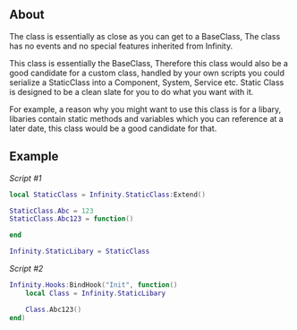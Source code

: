 ## About
The class is essentially as close as you can get to a BaseClass, The class has no events and no special features inherited from Infinity.

This class is essentially the BaseClass, Therefore this class would also be a good candidate for a custom class, handled by your own scripts you could serialize a StaticClass into a Component, System, Service etc. Static Class is designed to be a clean slate for you to do what you want with it. 

For example, a reason why you might want to use this class is for a libary, libaries contain static methods and variables which you can reference at a later date, this class would be a good candidate for that.

## Example
*Script #1*
```lua
local StaticClass = Infinity.StaticClass:Extend()

StaticClass.Abc = 123
StaticClass.Abc123 = function()

end

Infinity.StaticLibary = StaticClass
```
*Script #2*
```lua
Infinity.Hooks:BindHook("Init", function()
    local Class = Infinity.StaticLibary

    Class.Abc123()
end)
```